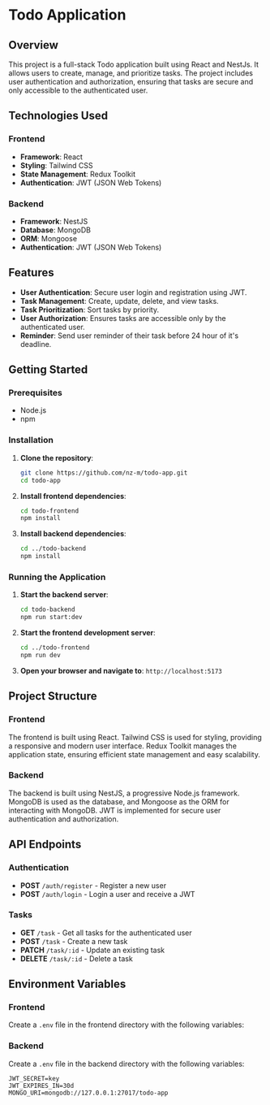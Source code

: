 # Todo Application

## Overview

This project is a full-stack Todo application built using React and NestJs. It allows users to create, manage, and prioritize tasks. The project includes user authentication and authorization, ensuring that tasks are secure and only accessible to the authenticated user.

## Technologies Used

### Frontend
- **Framework**: React
- **Styling**: Tailwind CSS
- **State Management**: Redux Toolkit
- **Authentication**: JWT (JSON Web Tokens)


### Backend
- **Framework**: NestJS
- **Database**: MongoDB
- **ORM**: Mongoose
- **Authentication**: JWT (JSON Web Tokens)

## Features

- **User Authentication**: Secure user login and registration using JWT.
- **Task Management**: Create, update, delete, and view tasks.
- **Task Prioritization**: Sort tasks by priority.
- **User Authorization**: Ensures tasks are accessible only by the authenticated user.
- **Reminder**: Send user reminder of their task before 24 hour of it's deadline.

## Getting Started

### Prerequisites

- Node.js
- npm 

### Installation

1. **Clone the repository**:
    ```bash
    git clone https://github.com/nz-m/todo-app.git
    cd todo-app
    ```

2. **Install frontend dependencies**:
    ```bash
    cd todo-frontend
    npm install
    ```

3. **Install backend dependencies**:
    ```bash
    cd ../todo-backend
    npm install
    ```

### Running the Application

1. **Start the backend server**:
    ```bash
    cd todo-backend
    npm run start:dev
    ```

2. **Start the frontend development server**:
    ```bash
    cd ../todo-frontend
    npm run dev
    ```

3. **Open your browser and navigate to**: `http://localhost:5173`

## Project Structure

### Frontend

The frontend is built using React. Tailwind CSS is used for styling, providing a responsive and modern user interface. 
Redux Toolkit manages the application state, ensuring efficient state management and easy scalability.

### Backend

The backend is built using NestJS, a progressive Node.js framework. MongoDB is used as the database, and Mongoose as the ORM for interacting with MongoDB. 
JWT is implemented for secure user authentication and authorization.


## API Endpoints

### Authentication
- **POST** `/auth/register` - Register a new user
- **POST** `/auth/login` - Login a user and receive a JWT

### Tasks
- **GET** `/task` - Get all tasks for the authenticated user
- **POST** `/task` - Create a new task
- **PATCH** `/task/:id` - Update an existing task
- **DELETE** `/task/:id` - Delete a task

## Environment Variables

### Frontend

Create a `.env` file in the frontend directory with the following variables:

### Backend

Create a `.env` file in the backend directory with the following variables:

```
JWT_SECRET=key
JWT_EXPIRES_IN=30d
MONGO_URI=mongodb://127.0.0.1:27017/todo-app
```






